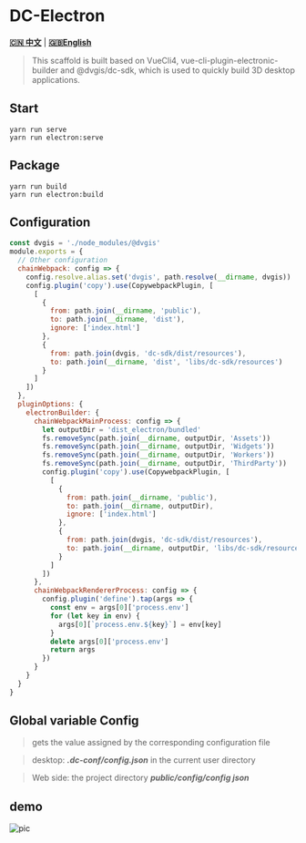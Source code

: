 # DC-Electron

[**🇨🇳 中文**](./README.md) | [**🇬🇧English**](./README_en.md)

> This scaffold is built based on VueCli4, vue-cli-plugin-electronic-builder and @dvgis/dc-sdk, which is used to quickly build 3D desktop applications.

## Start

```node
yarn run serve
yarn run electron:serve
```

## Package

```node
yarn run build
yarn run electron:build
```

## Configuration

```js
const dvgis = './node_modules/@dvgis'
module.exports = {
  // Other configuration
  chainWebpack: config => {
    config.resolve.alias.set('dvgis', path.resolve(__dirname, dvgis))
    config.plugin('copy').use(CopywebpackPlugin, [
      [
        {
          from: path.join(__dirname, 'public'),
          to: path.join(__dirname, 'dist'),
          ignore: ['index.html']
        },
        {
          from: path.join(dvgis, 'dc-sdk/dist/resources'),
          to: path.join(__dirname, 'dist', 'libs/dc-sdk/resources')
        }
      ]
    ])
  },
  pluginOptions: {
    electronBuilder: {
      chainWebpackMainProcess: config => {
        let outputDir = 'dist_electron/bundled'
        fs.removeSync(path.join(__dirname, outputDir, 'Assets'))
        fs.removeSync(path.join(__dirname, outputDir, 'Widgets'))
        fs.removeSync(path.join(__dirname, outputDir, 'Workers'))
        fs.removeSync(path.join(__dirname, outputDir, 'ThirdParty'))
        config.plugin('copy').use(CopywebpackPlugin, [
          [
            {
              from: path.join(__dirname, 'public'),
              to: path.join(__dirname, outputDir),
              ignore: ['index.html']
            },
            {
              from: path.join(dvgis, 'dc-sdk/dist/resources'),
              to: path.join(__dirname, outputDir, 'libs/dc-sdk/resources')
            }
          ]
        ])
      },
      chainWebpackRendererProcess: config => {
        config.plugin('define').tap(args => {
          const env = args[0]['process.env']
          for (let key in env) {
            args[0][`process.env.${key}`] = env[key]
          }
          delete args[0]['process.env']
          return args
        })
      }
    }
  }
}
```

## Global variable Config

> gets the value assigned by the corresponding configuration file

> desktop: **_.dc-conf/config.json_** in the current user directory

> Web side: the project directory **_public/config/config json_**

## demo

![pic](https://github.com/Digital-Visual/dc-electron/blob/master/pic.png)
